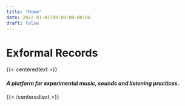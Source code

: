 ```yaml
---
title: "Home"
date: 2022-01-01T00:00:00-00:00
draft: false
---
```


# Exformal Records
 
{{< centeredtext >}}
<h4><i>A platform for experimental music, sounds and listening practices.</i></h4>
{{< /centeredtext >}}
